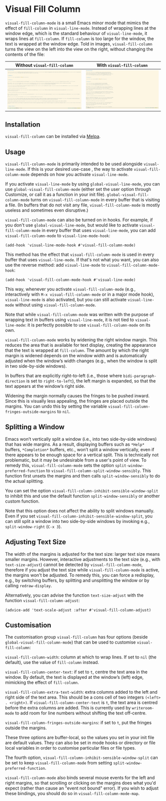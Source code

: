 # Visual Fill Column #

`visual-fill-column-mode` is a small Emacs minor mode that mimics the effect of `fill-column` in `visual-line-mode`. Instead of wrapping lines at the window edge, which is the standard behaviour of `visual-line-mode`, it wraps lines at `fill-column`. If `fill-column` is too large for the window, the text is wrapped at the window edge. Told in images, `visual-fill-column` turns the view on the left into the view on the right, without changing the contents of the file:

 Without `visual-fill-column`     | With `visual-fill-column`
--------------------------------- | -------------------------------
 ![screenshot before](before.png) | ![screenshot after](after.png)


## Installation ##

`visual-fill-column` can be installed via [Melpa](http://melpa.org).


## Usage ##

`visual-fill-column-mode` is primarily intended to be used alongside `visual-line-mode`. If this is your desired use-case , the way to activate `visual-fill-column-mode` depends on how you activate `visual-line-mode`.

If you activate `visual-line-mode` by using `global-visual-line-mode`, you can use `global-visual-fill-column-mode` (either set the user option through Customize, or call it as a function in your init file). `global-visual-fill-column-mode` turns on `visual-fill-column-mode` in every buffer that is visiting a file. (In buffers that do not visit any file, `visual-fill-column-mode` is mostly useless and sometimes even disruptive.)

`visual-fill-column-mode` can also be turned on in hooks. For example, if you don't use `global-visual-line-mode`, but would like to activate `visual-fill-column-mode` in every buffer that uses `visual-line-mode`, you can add `visual-fill-column-mode` to `visual-line-mode-hook`:

    (add-hook 'visual-line-mode-hook #'visual-fill-column-mode)

This method has the effect that `visual-fill-column-mode` is used in every buffer that uses `visual-line-mode`. If that's not what you want, you can also use the reverse method: add `visual-line-mode` to `visual-fill-column-mode-hook`:

    (add-hook 'visual-fill-column-mode-hook #'visual-line-mode)

This way, whenever you activate `visual-fill-column-mode` (e.g., interactively with `M-x visual-fill-column-mode` or in a major mode hook), `visual-line-mode` is also activated, but you can still activate `visual-line-mode` without using `visual-fill-column-mode`.

Note that while `visual-fill-column-mode` was written with the purpose of wrapping text in buffers using `visual-line-mode`, it is not tied to  `visual-line-mode`: it is perfectly possible to use `visual-fill-column-mode` on its own.

`visual-fill-column-mode` works by widening the right window margin. This reduces the area that is available for text display, creating the appearance that the text is wrapped at `fill-column`. The amount by which the right margin is widened depends on the window width and is automatically adjusted when the window’s width changes (e.g., when the window is split in two side-by-side windows).

In buffers that are explicitly right-to-left (i.e., those where `bidi-paragraph-direction` is set to `right-to-left`), the left margin is expanded, so that the text appears at the window’s right side.

Widening the margin normally causes the fringes to be pushed inward. Since this is visually less appealing, the fringes are placed outside the margins. You can undo this by setting the variable `visual-fill-column-fringes-outside-margins` to `nil`.


## Splitting a Window ##

Emacs won’t vertically split a window (i.e., into two side-by-side windows) that has wide margins. As a result, displaying buffers such as `*Help*` buffers, `*Completion*` buffers, etc., won’t split a window vertically, even if there appears to be enough space for a vertical split. This is technically not problematic, but it may be undesirable from a user's point of view. To remedy this, `visual-fill-column-mode` sets the option `split-window-preferred-function` to `visual-fill-column-split-window-sensibly`. This function first unsets the margins and then calls `split-window-sensibly` to do the actual splitting.

You can set the option `visual-fill-column-inhibit-sensible-window-split` to inhibit this and use the default function `split-window-sensibly` or another custom function.

Note that this option does not affect the ability to split windows manually. Even if you set `visual-fill-column-inhibit-sensible-window-split`, you can still split a window into two side-by-side windows by invoking e.g., `split-window-right` (`C-x 3`).


## Adjusting Text Size ##

The width of the margins is adjusted for the text size: larger text size means smaller margins. However, interactive adjustments to the text size (e.g., with `text-size-adjust`) cannot be detected by `visual-fill-column-mode`, therefore if you adjust the text size while `visual-fill-column-mode` is active, the margins won't be adjusted. To remedy this, you can force a redisplay, e.g., by switching buffers, by splitting and unsplitting the window or by calling `redraw-display`.

Alternatively, you can advise the function `text-size-adjust` with the function `visual-fill-column-adjust`:

    (advice-add 'text-scale-adjust :after #'visual-fill-column-adjust)


## Customisation ##

The customisation group `visual-fill-column` has four options (beside `global-visual-fill-column-mode`) that can be used to customise `visual-fill-column`:

`visual-fill-column-width`: column at which to wrap lines. If set to `nil` (the default), use the value of `fill-column` instead.

`visual-fill-column-center-text`: if set to `t`, centre the text area in the window. By default, the text is displayed at the window’s (left) edge, mimicking the effect of `fill-column`.

`visual-fill-column-extra-text-width`: extra columns added to the left and right side of the text area. This should be a cons cell of two integers `(<left> . <right>)`. If `visual-fill-column-center-text` is `t`, the text area is centred before the extra columns are added. This is currently used by `writeroom-mode` to add room for line numbers without shifting the text off-centre.

`visual-fill-column-fringes-outside-margins`: if set to `t`, put the fringes outside the margins.

These three options are buffer-local, so the values you set in your init file are default values. They can also be set in mode hooks or directory or file local variables in order to customise particular files or file types.

The fourth option, `visual-fill-column-inhibit-sensible-window-split` can be set to keep `visual-fill-column-mode` from setting `split-window-preferred-function`.

`visual-fill-column-mode` also binds several mouse events for the left and right margins, so that scrolling or clicking on the margins does what you'd expect (rather than cause an "event not bound" error). If you wish to adjust these bindings, you should do so in `visual-fill-column-mode-map`.
